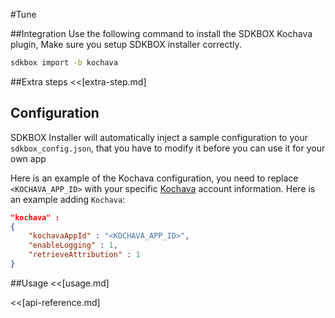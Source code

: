 <!--
Include Base: /Users/niteluo/Projects/store/doc/en/src/kochava/v3-cpp
-->

#Tune

##Integration
Use the following command to install the SDKBOX Kochava plugin, Make sure you setup SDKBOX installer correctly.
```bash
sdkbox import -b kochava
```

##Extra steps
<<[extra-step.md]

## Configuration
SDKBOX Installer will automatically inject a sample configuration to your `sdkbox_config.json`, that you have to modify it before you can use it for your own app

Here is an example of the Kochava configuration, you need to replace
`<KOCHAVA_APP_ID>` with your specific [Kochava](https://kochava.com/) account information.
Here is an example adding `Kochava`:
```json
"kochava" :
{
    "kochavaAppId" : "<KOCHAVA_APP_ID>",
    "enableLogging" : 1,
    "retrieveAttribution" : 1
}
```

##Usage
<<[usage.md]

<<[api-reference.md]
